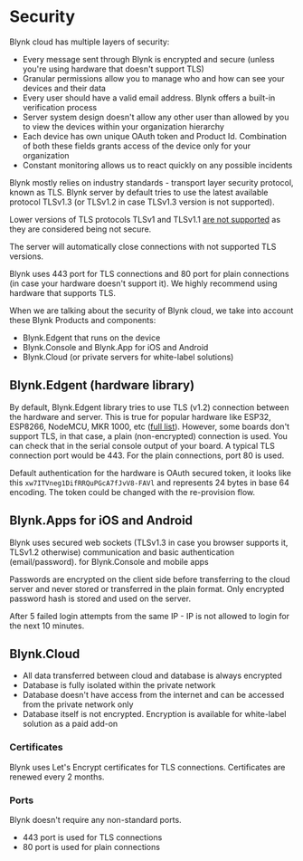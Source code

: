 # Security

Blynk cloud has multiple layers of security:

* Every message sent through Blynk is encrypted and secure (unless you're using hardware that doesn't support TLS)
* Granular permissions allow you to manage who and how can see your devices and their data
* Every user should have a valid email address. Blynk offers a built-in verification process
* Server system design doesn't allow any other user than allowed by you to view the devices within your organization hierarchy
* Each device has own unique OAuth token and Product Id. Combination of both these fields grants access of the device only for your organization
* Constant monitoring allows us to react quickly on any possible incidents  &#x20;

Blynk mostly relies on industry standards - transport layer security protocol, known as TLS. Blynk server by default tries to use the latest available protocol TLSv1.3 (or TLSv1.2 in case TLSv1.3 version is not supported).

Lower versions of TLS protocols TLSv1 and TLSv1.1 [are not supported](https://en.wikipedia.org/wiki/Transport\_Layer\_Security#TLS\_1.0) as they are considered being not secure.

The server will automatically close connections with not supported TLS versions.

Blynk uses 443 port for TLS connections and 80 port for plain connections (in case your hardware doesn't support it). We highly recommend using hardware that supports TLS.&#x20;

When we are talking about the security of Blynk cloud, we take into account these Blynk Products and components:

* Blynk.Edgent that runs on the device
* Blynk.Console and Blynk.App for iOS and Android
* Blynk.Cloud (or private servers for white-label solutions)

## Blynk.Edgent (hardware library)

By default, Blynk.Edgent library tries to use TLS (v1.2) connection between the hardware and server. This is true for popular hardware like ESP32, ESP8266, NodeMCU, MKR 1000, etc ([full list](../blynk.edgent/overview.md)). However, some boards don't support TLS, in that case, a plain (non-encrypted) connection is used. You can check that in the serial console output of your board. A typical TLS connection port would be 443. For the plain connections, port 80 is used.

Default authentication for the hardware is OAuth secured token, it looks like this `xw7ITVneg1DifRRQuPGcA7fJvV8-FAVl` and represents 24 bytes in base 64 encoding. The token could be changed with the re-provision flow.

## Blynk.Apps for iOS and Android

Blynk uses secured web sockets (TLSv1.3 in case you browser supports it, TLSv1.2 otherwise) communication and basic authentication (email/password). for Blynk.Console and mobile apps&#x20;

Passwords are encrypted on the client side before transferring to the cloud server and never stored or transferred in the plain format. Only encrypted password hash is stored and used on the server.

After 5  failed login attempts from the same IP - IP is not allowed to login for the next 10 minutes.

## Blynk.Cloud

* All data transferred between cloud and database is always encrypted
* Database is fully isolated within the private network
* Database doesn't have access from the internet and can be accessed from the private network only
* Database itself is not encrypted. Encryption is available for white-label solution as a paid add-on

### Certificates

Blynk uses Let's Encrypt certificates for TLS connections. Certificates are renewed every 2 months.

### Ports

Blynk doesn't require any non-standard ports.

* 443 port is used for TLS connections
* 80 port is used for plain connections
